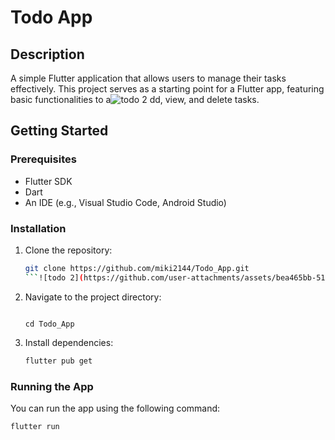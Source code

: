 


# Todo App

## Description
A simple Flutter application that allows users to manage their tasks effectively. This project serves as a starting point for a Flutter app, featuring basic functionalities to a![todo 2](https://github.com/user-attachments/assets/d8036228-a878-4130-8b31-985ab356c28d)
dd, view, and delete tasks.

## Getting Started

### Prerequisites
- Flutter SDK
- Dart
- An IDE (e.g., Visual Studio Code, Android Studio)

### Installation
1. Clone the repository:
   ```bash
   git clone https://github.com/miki2144/Todo_App.git
   ```![todo 2](https://github.com/user-attachments/assets/bea465bb-5109-452b-a62a-4a4b56f60cfe)

2. Navigate to the project directory:
   ```bash![todo 1](https://github.com/user-attachments/assets/e810867d-1ad3-4a78-96a5-6a3ab53f0555)

   cd Todo_App
   ```
3. Install dependencies:
   ```bash
   flutter pub get
   ```

### Running the App
You can run the app using the following command:
```bash
flutter run
```

